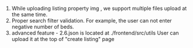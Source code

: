 1. While uploading listing property img , we support multiple files upload at the same time.
2. Proper search filter validation. For example, the user can not enter negative number of beds.
3. advanced feature - 2.6.json is located at ./frontend/src/utils
    User can upload it at the top of "create listing" page
